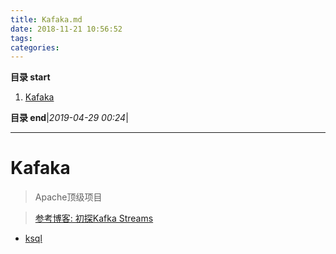```yaml
---
title: Kafaka.md
date: 2018-11-21 10:56:52
tags: 
categories: 
---
```


**目录 start**
 
1. [Kafaka](#kafaka)

**目录 end**|_2019-04-29 00:24_|
****************************************
# Kafaka
> Apache顶级项目

> [参考博客: 初探Kafka Streams](http://ifeve.com/%e5%88%9d%e6%8e%a2kafka-streams/)

- [ksql](https://github.com/confluentinc/ksql)
